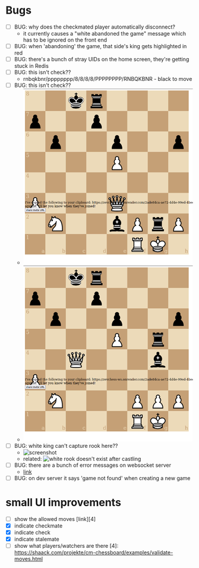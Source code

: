 
# Bugs
  - [ ] BUG: why does the checkmated player automatically disconnect?
    - it currently causes a "white abandoned the game" message which has to be ignored on the front end
  - [ ] BUG: when 'abandoning' the game, that side's king gets highlighted in red
  - [ ] BUG: there's a bunch of stray UIDs on the home screen, they're getting stuck in Redis 
  - [ ] BUG: this isn't check?? 
     - rnbqkbnr/pppppppp/8/8/8/8/PPPPPPPP/RNBQKBNR - black to move
  - [ ] BUG: this isn't check??
    - ![screenshot](screenshots/this_isnt_check_but_should_be_BUG.png)
    - ![screenshot](screenshots/this_isnt_check_but_should_be_BUG_2.png)
  - [ ] BUG: white king can't capture rook here??
    - ![screenshot](white_king_cant_capture_rook_BUG.png)
    - related: ![white rook doesn't exist after castling](white_rook_doesnt_exist_after_castling_BUG.png)
  - [ ] BUG: there are a bunch of error messages on websocket server
    - [link](https://dashboard.render.com/web/srv-cfuuh9t3t39doaurs5q0/logs)
  - [ ] BUG: on dev server it says 'game not found' when creating a new game

# small UI improvements
  - [ ] show the allowed moves [link][4]
  - [x] indicate checkmate
  - [x] indicate check
  - [x] indicate stalemate
  - [ ] show what players/watchers are there
[4]: https://shaack.com/projekte/cm-chessboard/examples/validate-moves.html
